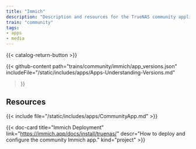```yaml
---
title: "Immich"
description: "Description and resources for the TrueNAS community application called Immich."
train: "community"
tags:
- apps
- media
---
```


{{< catalog-return-button >}}

{{< github-content 
    path="trains/community/immich/app_versions.json"
	includeFile="/static/includes/apps/Apps-Understanding-Versions.md"
>}}

## Resources

{{< include file="/static/includes/apps/CommunityApp.md" >}}

<div class="docs-sections">

{{< doc-card title="Immich Deployment" link="https://immich.app/docs/install/truenas/"
descr="How to deploy and configure the community Immich app." kind="project" >}}

</div>
